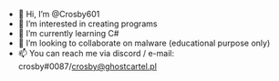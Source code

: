 - 👋 Hi, I’m @Crosby601
- 👀 I’m interested in creating programs
- 🌱 I’m currently learning C# 
- 💞️ I’m looking to collaborate on malware (educational purpose only)
- 📫 You can reach me via discord / e-mail: crosby#0087/crosby@ghostcartel.pl
